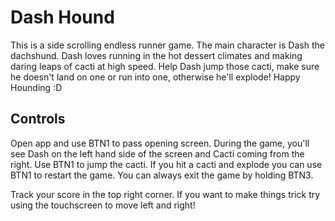 # Dash Hound
This is a side scrolling endless runner game. The main character is Dash the dachshund.
Dash loves running in the hot dessert climates and making daring leaps of cacti at high speed.
Help Dash jump those cacti, make sure he doesn't land on one or run into one, otherwise he'll explode!
Happy Hounding :D

## Controls
Open app and use BTN1 to pass opening screen.
During the game, you'll see Dash on the left hand side of the screen and Cacti coming from the right.
Use BTN1 to jump the cacti.
If you hit a cacti and explode you can use BTN1 to restart the game.
You can always exit the game by holding BTN3.

Track your score in the top right corner.
If you want to make things trick try using the touchscreen to move left and right!
